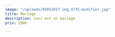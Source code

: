 ```yaml
---
image: "/uploads/05052017-img_4735-modifier.jpg"
titre: Mariage
description: Ceci est un mariage
prix: 200€

---
```

